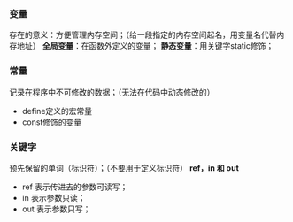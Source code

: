 ### 变量
存在的意义：方便管理内存空间；（给一段指定的内存空间起名，用变量名代替内存地址）
**全局变量**：在函数外定义的变量；
**静态变量**：用关键字static修饰；

### 常量
记录在程序中不可修改的数据；（无法在代码中动态修改的）
-   define定义的宏常量
-   const修饰的变量

### 关键字
预先保留的单词（标识符）；（不要用于定义标识符）
**ref，in 和 out**
-   ref 表示传进去的参数可读写；
-   in 表示参数只读；
-   out 表示参数只写；